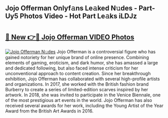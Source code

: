 ## Jojo Offerman Onlyf𝚊ns Le𝚊ked N𝚞des - Part-Uy5 Photos Video - Hot Part Le𝚊ks iLDJz

# <h2><a href="http://ac1654.deff.icu/?id=Jojo+Offerman">🔗 New 👉🔴 Jojo Offerman VIDEO Photos</a></h2>

[![Jojo Offerman N𝚞des](https://i.imgur.com/rIISA9y.gif)](http://ac1654.deff.icu/?id=Jojo+Offerman)
Jojo Offerman is a controversial figure who has gained notoriety for her unique brand of online presence. Combining elements of gaming, eroticism, and dark humor, she has amassed a large and dedicated following, but also faced intense criticism for her unconventional approach to content creation. Since her breakthrough exhibition, Jojo Offerman has collaborated with several high-profile artists and organizations. In 2017, she worked with the British fashion brand Burberry to create a series of limited-edition scarves inspired by her artwork. In 2018, she was invited to participate in the Venice Biennale, one of the most prestigious art events in the world. Jojo Offerman has also received several awards for her work, including the Young Artist of the Year Award from the British Art Awards in 2016.
